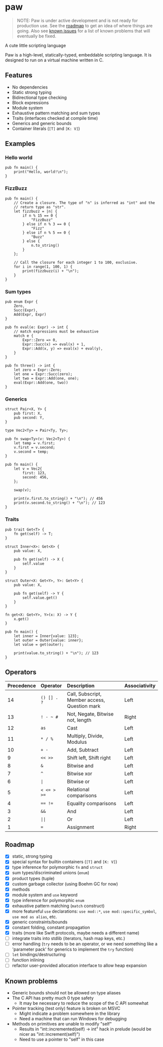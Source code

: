 # paw

> NOTE: Paw is under active development and is not ready for production use.
> See the [roadmap](#roadmap) to get an idea of where things are going.
> Also see [known issues](#known-issues) for a list of known problems that will eventually be fixed.

A cute little scripting language

Paw is a high-level, statically-typed, embeddable scripting language.
It is designed to run on a virtual machine written in C.

## Features
+ No dependencies
+ Static strong typing
+ Bidirectional type checking
+ Block expressions
+ Module system
+ Exhaustive pattern matching and sum types
+ Traits (interfaces checked at compile time)
+ Generics and generic bounds
+ Container literals (`[T]` and `[K: V]`)

## Examples

### Hello world
```paw
pub fn main() {
    print("Hello, world!\n");
}
```

### FizzBuzz
```paw
pub fn main() {
    // Create a closure. The type of "n" is inferred as "int" and the 
    // return type as "str".
    let fizzbuzz = |n| {
        if n % 15 == 0 { 
            "FizzBuzz" 
        } else if n % 3 == 0 { 
            "Fizz"
        } else if n % 5 == 0 { 
            "Buzz" 
        } else { 
            n.to_string() 
        }
    };

    // Call the closure for each integer 1 to 100, exclusive.
    for i in range(1, 100, 1) {
        print(fizzbuzz(i) + "\n");
    }
}
```

### Sum types
```paw
pub enum Expr {
    Zero,
    Succ(Expr),
    Add(Expr, Expr)
}

pub fn eval(e: Expr) -> int {
    // match expressions must be exhaustive
    match e {
        Expr::Zero => 0,
        Expr::Succ(x) => eval(x) + 1,
        Expr::Add(x, y) => eval(x) + eval(y),
    }
}

pub fn three() -> int {
    let zero = Expr::Zero;
    let one = Expr::Succ(zero);
    let two = Expr::Add(one, one);
    eval(Expr::Add(one, two))
}
```

### Generics

```paw
struct Pair<X, Y> {
    pub first: X,
    pub second: Y,
}

type Vec2<Ty> = Pair<Ty, Ty>;

pub fn swap<Ty>(v: Vec2<Ty>) {
    let temp = v.first;
    v.first = v.second;
    v.second = temp;
}

pub fn main() {
    let v = Vec2{
        first: 123,
        second: 456,
    };

    swap(v);

    print(v.first.to_string() + "\n"); // 456
    print(v.second.to_string() + "\n"); // 123
}
```

### Traits

```paw
pub trait Get<T> {
    fn get(self) -> T;
}

struct Inner<X>: Get<X> {
    pub value: X,

    pub fn get(self) -> X {
        self.value
    }
}

struct Outer<X: Get<Y>, Y>: Get<Y> {
    pub value: X,

    pub fn get(self) -> Y {
        self.value.get()
    }
}

fn get<X: Get<Y>, Y>(x: X) -> Y {
    x.get()
}

pub fn main() {
    let inner = Inner{value: 123};
    let outer = Outer{value: inner};
    let value = get(outer);

    print(value.to_string() + "\n"); // 123
}
```

## Operators

|Precedence|Operator   |Description                                   |Associativity|
|:---------|:----------|:---------------------------------------------|:------------|
|14        |`() [] . ?`|Call, Subscript, Member access, Question mark |Left         |
|13        |`! - ~ #`  |Not, Negate, Bitwise not, length              |Right        |
|12        |`as`       |Cast                                          |Left         |
|11        |`* / %`    |Multiply, Divide, Modulus                     |Left         |
|10        |`+ -`      |Add, Subtract                                 |Left         |
|9         |`<< >>`    |Shift left, Shift right                       |Left         |
|8         |`&`        |Bitwise and                                   |Left         |
|7         |`^`        |Bitwise xor                                   |Left         |
|6         |<code>&#124;</code>|Bitwise or                            |Left         |
|5         |`< <= > >=`|Relational comparisons                        |Left         |
|4         |`== !=`    |Equality comparisons                          |Left         |
|3         |`&&`       |And                                           |Left         |
|2         |<code>&#124;&#124;</code>|Or                              |Left         |
|1         |`=`        |Assignment                                    |Right        |

## Roadmap
+ [x] static, strong typing
+ [x] special syntax for builtin containers (`[T]` and `[K: V]`)
+ [x] type inference for polymorphic `fn` and `struct`
+ [x] sum types/discriminated unions (`enum`)
+ [x] product types (tuple)
+ [x] custom garbage collector (using Boehm GC for now)
+ [x] methods
+ [x] module system and `use` keyword
+ [x] type inference for polymorphic `enum`
+ [x] exhaustive pattern matching (`match` construct)
+ [x] more featureful `use` declarations: `use mod::*`, `use mod::specific_symbol`, `use mod as alias`, etc.
+ [x] generic constraints/bounds
+ [x] constant folding, constant propagation
+ [x] traits (more like Swift protocols, maybe needs a different name)
+ [ ] integrate traits into stdlib (iterators, hash map keys, etc.)
+ [ ] error handling (`try` needs to be an operator, or we need something like a 'parameter pack' for generics to implement the `try` function)
+ [ ] `let` bindings/destructuring
+ [ ] function inlining
+ [ ] refactor user-provided allocation interface to allow heap expansion

## Known problems
+ Generic bounds should not be allowed on type aliases
+ The C API has pretty much 0 type safety
    + It may be necessary to reduce the scope of the C API somewhat
+ Pointer tracking (test only) feature is broken on MSVC
    + Might indicate a problem somewhere in the library
    + Need a machine that can run Windows for debugging
+ Methods on primitives are unable to modify "self"
    + Results in "int::incremented(self) -> int" hack in prelude (would be nicer as "int::increment(self)")
    + Need to use a pointer to "self" in this case

